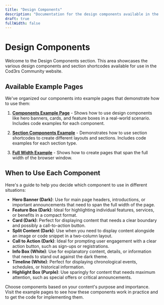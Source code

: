 ```yaml
---
title: "Design Components"
description: "Documentation for the design components available in the Cod3rs Community website"
draft: true
fullWidth: false
---
```


# Design Components

Welcome to the Design Components section. This area showcases the various design components and section shortcodes available for use in the Cod3rs Community website.

## Available Example Pages

We've organized our components into example pages that demonstrate how to use them:

1. [**Components Example Page**](/components/example/) - Shows how to use design components like hero banners, cards, and feature boxes in a real-world scenario. Includes code examples for each component.

2. [**Section Components Example**](/components/example-sections/) - Demonstrates how to use section shortcodes to create different layouts and sections. Includes code examples for each section type.

3. [**Full Width Example**](/components/full-width-example/) - Shows how to create pages that span the full width of the browser window.

## When to Use Each Component

Here's a guide to help you decide which component to use in different situations:

- **Hero Banner (Dark)**: Use for main page headers, introductions, or important announcements that need to span the full width of the page.
- **Feature Box (Dark)**: Ideal for highlighting individual features, services, or benefits in a compact format.
- **Card (Dark)**: Perfect for displaying content that needs a clear boundary and possibly a call-to-action button.
- **Split Content (Dark)**: Use when you need to display content alongside an image or code snippet in a two-column layout.
- **Call to Action (Dark)**: Ideal for prompting user engagement with a clear action button, such as sign-ups or registrations.
- **Info Box (White)**: Use for explanatory content, details, or information that needs to stand out against the dark theme.
- **Timeline (White)**: Perfect for displaying chronological events, schedules, or historical information.
- **Highlight Box (Purple)**: Use sparingly for content that needs maximum attention, such as special offers or critical announcements.

Choose components based on your content's purpose and importance. Visit the example pages to see how these components work in practice and to get the code for implementing them.
